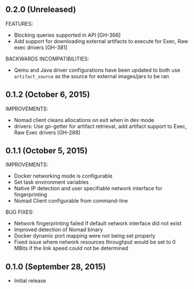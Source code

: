 ## 0.2.0 (Unreleased)

FEATURES:

  * Blocking queries supported in API [GH-366]
  * Add support for downloading external artifacts to execute for Exec, Raw exec drivers [GH-381]

BACKWARDS INCOMPATIBILITIES:

  * Qemu and Java driver configurations have been updated to both use `artifact_source` as the source for external images/jars to be ran

## 0.1.2 (October 6, 2015)

IMPROVEMENTS:

  * Nomad client cleans allocations on exit when in dev mode
  * drivers: Use go-getter for artifact retrieval, add artifact support to Exec, Raw Exec drivers [GH-288]

## 0.1.1 (October 5, 2015)

IMPROVEMENTS:

  * Docker networking mode is configurable
  * Set task environment variables
  * Native IP detection and user specifiable network interface for
    fingerprinting
  * Nomad Client configurable from command-line

BUG FIXES:

  * Network fingerprinting failed if default network interface did not exist
  * Improved detection of Nomad binary
  * Docker dynamic port mapping were not being set properly
  * Fixed issue where network resources throughput would be set to 0 MBits if
    the link speed could not be determined

## 0.1.0 (September 28, 2015)

  * Initial release

